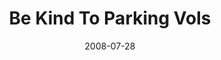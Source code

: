 ---
layout: media
category: media
title: "Be Kind To Parking Vols"
date: 2008-07-28
description: "Please be kind to our parking volunteers...really."
video: "http://s3.amazonaws.com/crossroadsvideomessages/KungFu-parking.mp4"
video-poster: "http://s3.amazonaws.com/crossroads-media/images/legacy/content/bekind-still.jpg"
---